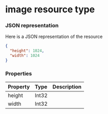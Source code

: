 # image resource type



### JSON representation

Here is a JSON representation of the resource

```json
{
  "height": 1024,
  "width": 1024
}

```
### Properties
| Property	   | Type	|Description|
|:---------------|:--------|:----------|
|height|Int32||
|width|Int32||

<!-- uuid: 1c1ce06b-da8f-40a7-ace8-8bb10024d54e
2015-10-09 17:20:41 UTC -->